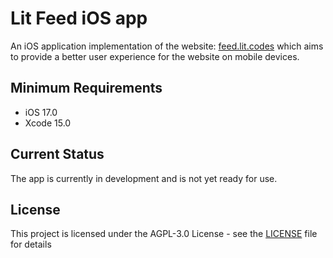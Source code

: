 # Lit Feed iOS app

An iOS application implementation of the website: [feed.lit.codes](https://feed.lit.codes) which aims to provide a better user experience for the website on mobile devices.

## Minimum Requirements

- iOS 17.0
- Xcode 15.0

## Current Status

The app is currently in development and is not yet ready for use.

## License

This project is licensed under the AGPL-3.0 License - see the [LICENSE](LICENSE.md) file for details
